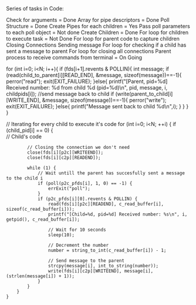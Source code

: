 Series of tasks in Code:

Check for arguments = Done
Array for pipe descriptors = Done 
Poll Structure = Done
Create Pipes for each children = Yes
  Pass poll parameters to each poll object = Not done
Create Children = Done
For loop for children to execute task = Not Done
For loop for parent code to capture children 
  Closing Connections
  Sending message
For loop for checking if a child has sent a message to parent 
For loop for closing all connections
Parent process to receive commands from terminal = On Going

for (int i=0; i<N; i++){
            if (fds[i+1].revents & POLLIN){
                int message;
                if (read(child_to_parent[i][READ_END], &message, sizeof(message))==-1){
                    perror("read");
                    exit(EXIT_FAILURE);
                }else{
                    printf("[Parent, pid=%d] Received number: %d from child %d (pid=%d)\n", pid, message, i, childpids[i]);
                    //send message back to child
                    if (write(parent_to_child[i][WRITE_END], &message, sizeof(message))==-1){
                        perror("write");
                        exit(EXIT_FAILURE);
                    }else{
                        printf("Message sent back to child %d\n",i);
                    }
                }
            }
        }



// Iterating for every child to execute it's code
    for (int i=0; i<N; ++i) {
        if (child_pid[i] == 0) {                         
            // Child's code

            // Closing the connection we don't need
            close(fds[i][p2c][WRITEEND]);
            close(fds[i][c2p][READEND]);

            while (1) {
                // Wait untill the parent has succesfully sent a message to the child i
                if (poll(p2c_pfds[i], 1, 0) == -1) {
                    errExit("poll");
                }
                if (p2c_pfds[i][0].revents & POLLIN) {
                    read(fds[i][p2c][READEND], c_read_buffer[i], sizeof(c_read_buffer[i]));
                    printf("[Child=%d, pid=%d] Received number: %s\n", i, getpid(), c_read_buffer[i]);

                    // Wait for 10 seconds
                    sleep(10);

                    // Decrement the number
                    number = string_to_int(c_read_buffer[i]) - 1;

                    // Send message to the parent
                    strcpy(message[i], int_to_string(number));
                    write(fds[i][c2p][WRITEEND], message[i], (strlen(message[i]) + 1));
                }
            }
        }
    }